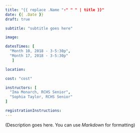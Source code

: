 ```yaml
---
title: "{{ replace .Name "-" " " | title }}"
date: {{ .Date }}
draft: true

subtitle: "subtitle goes here"

image:

datesTimes: [ 
  "Month 10, 2018 - 3-5:30p",
  "Month 17, 2018 - 3-5:30p"
   ]

location:

cost: "cost"

instructors: [
  "Ima Monarch, RCHS Senior",
  "Sophia Taylor, RCHS Senior"
]

registrationInstructions:
---
```


(Description goes here. You can use *Markdown* for formatting)
